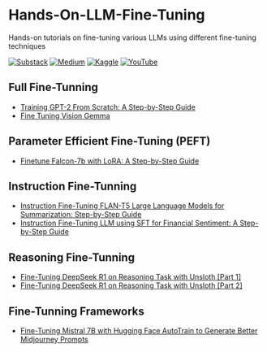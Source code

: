 # Hands-On-LLM-Fine-Tuning
Hands-on tutorials on fine-tuning various LLMs using different fine-tuning techniques

[![Substack](https://img.shields.io/badge/Substack-%23006f5c.svg?style=for-the-badge&logo=substack&logoColor=FF6719)](https://youssefh.substack.com/)
[![Medium](https://img.shields.io/badge/Medium-12100E?style=for-the-badge&logo=medium&logoColor=white)](https://medium.com/@yousefhosni)
[![Kaggle](https://img.shields.io/badge/Kaggle-035a7d?style=for-the-badge&logo=kaggle&logoColor=white)](https://www.kaggle.com/youssef19)
[![YouTube](https://img.shields.io/badge/YouTube-%23FF0000.svg?style=for-the-badge&logo=YouTube&logoColor=white)](https://www.youtube.com/channel/UCeEcSgRzYFuVt-2Yk1ULdhQ)

## Full Fine-Tunning ##
* [Training GPT-2 From Scratch: A Step-by-Step Guide](https://medium.com/gitconnected/training-gpt-2-from-scratch-a-step-by-step-guide-844bb7fc5f94?sk=0253e805c4d3a262994cdfe2ca0029c7)
* [Fine Tuning Vision Gemma ](https://ai.google.dev/gemma/docs/core/huggingface_vision_finetune_qlora)

## Parameter Efficient Fine-Tuning (PEFT) ## 
* [Finetune Falcon-7b with LoRA: A Step-by-Step Guide](https://medium.com/gitconnected/finetune-falcon-7b-with-lora-a-step-by-step-guide-cd11b06f5ef5?sk=443a96715dea7b1810911124c4ea04c2)

## Instruction Fine-Tunning ##
* [Instruction Fine-Tuning FLAN-T5 Large Language Models for Summarization: Step-by-Step Guide](https://medium.com/towards-artificial-intelligence/instruction-fine-tuning-large-language-models-for-summarization-step-by-step-guide-bb1e13a2f9cb?sk=edfd12cd43006dcbd2db906c6c44c5b1)
* [Instruction Fine-Tuning LLM using SFT for Financial Sentiment: A Step-by-Step Guide](https://medium.com/towards-artificial-intelligence/instruction-fine-tuning-llm-using-sft-for-financial-sentiment-a-step-by-step-guide-f93c4aa0153a?sk=7cc18ab6e32ecbe608432f17094b69ac)

## Reasoning Fine-Tunning ##
* [Fine-Tuning DeepSeek R1 on Reasoning Task with Unsloth [Part 1]](https://open.substack.com/pub/youssefh/p/fine-tuning-deepseek-r1-on-reasoning?r=1sqbmi&utm_campaign=post&utm_medium=web&showWelcomeOnShare=false)
* [Fine-Tuning DeepSeek R1 on Reasoning Task with Unsloth [Part 2]](https://open.substack.com/pub/youssefh/p/fine-tuning-deepseek-r1-on-reasoning-2d2?r=1sqbmi&utm_campaign=post&utm_medium=web&showWelcomeOnShare=false)
  
## Fine-Tunning Frameworks ##
* [Fine-Tuning Mistral 7B with Hugging Face AutoTrain to Generate Better Midjourney Prompts](https://medium.com/gitconnected/fine-tuning-mistral-7b-with-hugging-face-autotrain-to-generate-better-midjourney-prompts-fb96057c138a?sk=84ab8c1c81987290333d482d285ed0fd)
  
